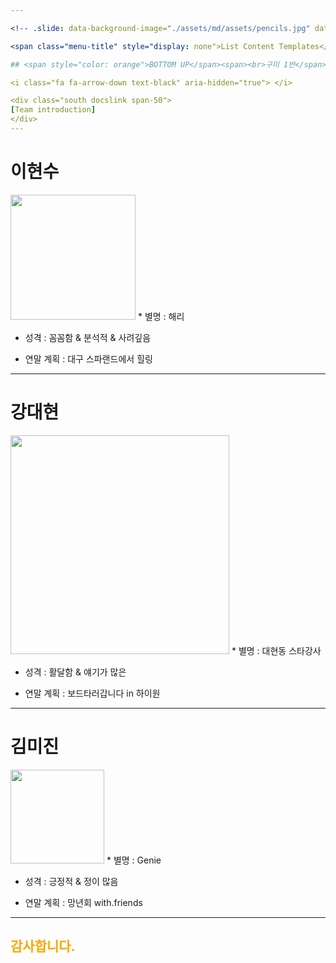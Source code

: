 ```yaml
---

<!-- .slide: data-background-image="./assets/md/assets/pencils.jpg" data-background-size="100% 100%" data-background-position="center" data-background=" " data-background-repeat=" " data-background-transition="none" -->

<span class="menu-title" style="display: none">List Content Templates</span>

## <span style="color: orange">BOTTOM UP</span><span><br>구미 1반</span>

<i class="fa fa-arrow-down text-black" aria-hidden="true"> </i>

<div class="south docslink span-50">
[Team introduction]
</div>
---
```

# 이현수   
<img width="200" src="https://user-images.githubusercontent.com/45954038/50432619-70541580-0916-11e9-8de9-6191459986ac.jpg">
* 별명 : 해리

* 성격 : 꼼꼼함 & 분석적 & 사려깊음

* 연말 계획 : 대구 스파랜드에서 힐링
---
# 강대현
<img width="350" src="https://user-images.githubusercontent.com/45954049/50436269-6509e580-0928-11e9-9952-134e28757a1a.jpg">
* 별명 : 대현동 스타강사

* 성격 : 활달함 & 얘기가 많은

* 연말 계획 : 보드타러갑니다 in 하이원
---
# 김미진
<img width="150" src="https://user-images.githubusercontent.com/45954049/50436270-65a27c00-0928-11e9-9d2f-72b80d3a17b2.jpg">
* 별명 : Genie

* 성격 : 긍정적 &  정이 많음

* 연말 계획 : 망년회 with.friends
---
<span class="menu-title" style="display: none">List Content Templates</span>

## <span style="color: orange">감사합니다.</span><span><br></span>

